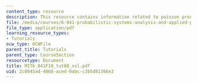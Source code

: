 ```yaml
---
content_type: resource
description: This resource contains information related to poisson process.
file: /media/courses/6-041-probabilistic-systems-analysis-and-applied-probability-fall-2010/2c0845ad4868aced0abcc3b5d81366e3_MIT6_041F10_tut08_sol.pdf
file_type: application/pdf
learning_resource_types:
- Tutorials
ocw_type: OCWFile
parent_title: Tutorials
parent_type: CourseSection
resourcetype: Document
title: MIT6_041F10_tut08_sol.pdf
uid: 2c0845ad-4868-aced-0abc-c3b5d81366e3
---
```

